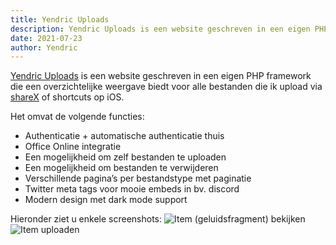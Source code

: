 ```yaml
---
title: Yendric Uploads
description: Yendric Uploads is een website geschreven in een eigen PHP framework die een overzichtelijke weergave biedt voor alle bestanden die ik upload
date: 2021-07-23
author: Yendric
---
```


[Yendric Uploads](https://upload.yendric.be/) is een website geschreven in een eigen PHP framework die een overzichtelijke weergave biedt voor alle bestanden die ik upload via [shareX](https://getsharex.com/) of shortcuts op iOS.

Het omvat de volgende functies:

- Authenticatie + automatische authenticatie thuis
- Office Online integratie
- Een mogelijkheid om zelf bestanden te uploaden
- Een mogelijkheid om bestanden te verwijderen
- Verschillende pagina’s per bestandstype met paginatie
- Twitter meta tags voor mooie embeds in bv. discord
- Modern design met dark mode support

Hieronder ziet u enkele screenshots:
![Item (geluidsfragment) bekijken](/assets/img/upload-bekijk-item.jpg)
![Item uploaden](/assets/img/upload-upload-item.jpg)
